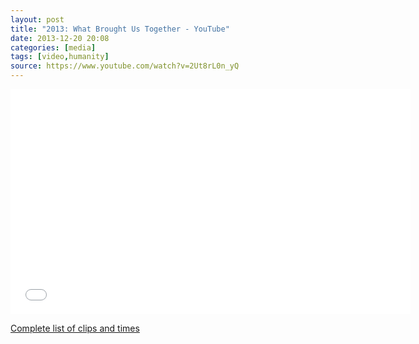 ```yaml
---
layout: post
title: "2013: What Brought Us Together - YouTube"
date: 2013-12-20 20:08
categories: [media]
tags: [video,humanity]
source: https://www.youtube.com/watch?v=2Ut8rL0n_yQ
---
```


<iframe width="640" height="360"
src="//www.youtube.com/embed/2Ut8rL0n_yQ" frameborder="0"
allowfullscreen></iframe>

[Complete list of clips and times](https://docs.google.com/document/d/1SPECjpjb9KW42f0RgNOE1tXvOH24l4BCYc8j1BzoElI/edit?usp=sharing)

